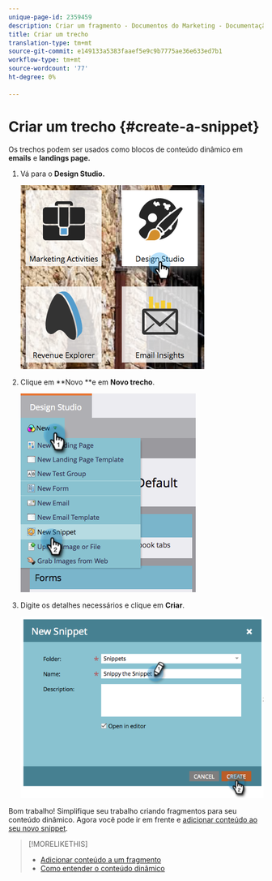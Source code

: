 ```yaml
---
unique-page-id: 2359459
description: Criar um fragmento - Documentos do Marketing - Documentação do produto
title: Criar um trecho
translation-type: tm+mt
source-git-commit: e149133a5383faaef5e9c9b7775ae36e633ed7b1
workflow-type: tm+mt
source-wordcount: '77'
ht-degree: 0%

---
```



# Criar um trecho {#create-a-snippet}

Os trechos podem ser usados como blocos de conteúdo dinâmico em **emails** e **landings page.**

1. Vá para o **Design Studio.**

   ![](assets/designstudio.png)

1. Clique em **Novo **e em **Novo trecho**.

   ![](assets/image2014-9-16-8-50-4.png)

1. Digite os detalhes necessários e clique em **Criar**.

   ![](assets/image2014-9-16-8-3a50-3a14.png)

Bom trabalho! Simplifique seu trabalho criando fragmentos para seu conteúdo dinâmico. Agora você pode ir em frente e [adicionar conteúdo ao seu novo snippet](add-content-to-a-snippet.md).

>[!MORELIKETHIS]
>
>* [Adicionar conteúdo a um fragmento](add-content-to-a-snippet.md)
>* [Como entender o conteúdo dinâmico](../../../../product-docs/personalization/segmentation-and-snippets/segmentation/understanding-dynamic-content.md)

>



